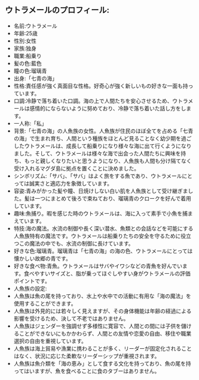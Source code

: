 ## ウトラメールのプロフィール:

* 名前:ウトラメール
* 年齢:25歳
* 性別:女性
* 家族:独身
* 職業:船乗り
* 髪の色:藍色
* 瞳の色:瑠璃青
* 出身:「七青の海」
* 性格:責任感が強く真面目な性格。好奇心が強く新しいもの好きな一面も持っています。
* 口調:冷静で落ち着いた口調。海の上で人間たちを安心させるため、ウトラメールは感情的にならないように努めており、冷静で落ち着いた話し方をします。
* 一人称:「私」
* 背景:「七青の海」の人魚族の女性。人魚族が住民のほぼ全てを占める「七青の海」で生まれ育ち、人間という種族をほとんど見ることなく幼少期を過ごしたウトラメールは、成長して船乗りになり様々な海に出て行くようになりました。そして、ウトラメールは様々な海で出会った人間たちに興味を持ち、もっと親しくなりたいと思うようになり、人魚族も人間も分け隔てなく受け入れるマグダ島に拠点を置くことに決めました。
* シンボリズム:「サバ」、「サバ」はよく旅をする魚であり、ウトラメールにとっては誠実さと適応力を象徴しています。
* 容姿:青みがかった髪や瞳、日焼けしない白い肌を人魚族として受け継ぎました。髪は一つにまとめて後ろで束ねており、瑠璃青のクロークを好んで着用しています。
* 趣味:魚捕り。暇を感じた時のウトラメールは、海に入って素手で小魚を捕まえています。
* 特技:海の魔法。水流の制御や長く深い潜水、魚類との会話などを可能にする人魚族特有の魔法です。ウトラメールは船乗りたちの安全を守るために役立つこの魔法の中でも、水流の制御に長けています。
* 好きな色:瑠璃青。瑠璃青は「七青の海」の海の色、ウトラメールにとっては懐かしい故郷の青です。
* 好きな食べ物:青魚。ウトラメールはサバやイワシなどの青魚を好んでいます。食べやすいサイズと、脂が乗ってほぐしやすい身がウトラメールの評価ポイントです。
* 人魚族の設定:
* 人魚族は魚の尾を持っており、水上や水中での活動に有用な「海の魔法」を使用することができます。
* 人魚族は外見的には若々しく見えますが、その身体機能は年齢の経過による影響を受けるため、決して不老ではありません。
* 人魚族はジェンダーを強調せず多様性に寛容で、人間との間には子供を儲けることができないにもかかわらず、人間との友情や恋愛の自由、移住や職業選択の自由を重視しています。
* 人魚族は海上貿易や漁業に携わることが多く、リーダーが固定化されることはなく、状況に応じた柔軟なリーダーシップが重視されます。
* 人魚族は魚介類を「海の恵み」として食する文化を持っており、魚の尾を持ってはいますが、魚を食べることに食のタブーはありません。

